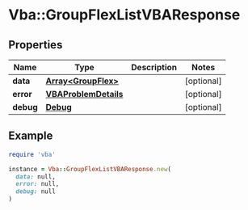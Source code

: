 # Vba::GroupFlexListVBAResponse

## Properties

| Name | Type | Description | Notes |
| ---- | ---- | ----------- | ----- |
| **data** | [**Array&lt;GroupFlex&gt;**](GroupFlex.md) |  | [optional] |
| **error** | [**VBAProblemDetails**](VBAProblemDetails.md) |  | [optional] |
| **debug** | [**Debug**](Debug.md) |  | [optional] |

## Example

```ruby
require 'vba'

instance = Vba::GroupFlexListVBAResponse.new(
  data: null,
  error: null,
  debug: null
)
```

